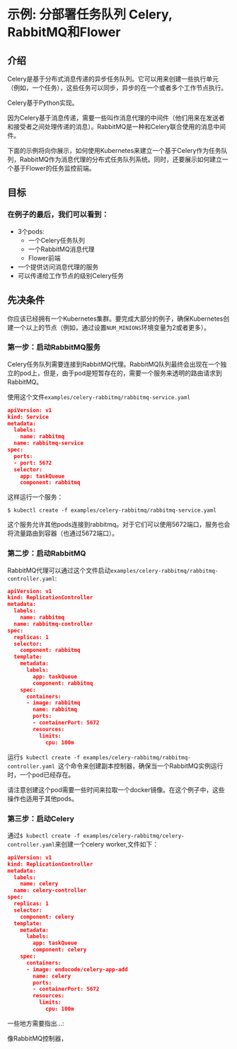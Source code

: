 # 示例: 分部署任务队列 Celery, RabbitMQ和Flower
## 介绍
Celery是基于分布式消息传递的异步任务队列。它可以用来创建一些执行单元（例如，一个任务），这些任务可以同步，异步的在一个或者多个工作节点执行。

Celery基于Python实现。

因为Celery基于消息传递，需要一些叫作消息代理的中间件（他们用来在发送者和接受者之间处理传递的消息）。RabbitMQ是一种和Celery联合使用的消息中间件。

下面的示例将向你展示，如何使用Kubernetes来建立一个基于Celery作为任务队列，RabbitMQ作为消息代理的分布式任务队列系统。同时，还要展示如何建立一个基于Flower的任务监控前端。

## 目标
### 在例子的最后，我们可以看到：

* 3个pods:
    * 一个Celery任务队列
    * 一个RabbitMQ消息代理
    * Flower前端
* 一个提供访问消息代理的服务
* 可以传递给工作节点的级别Celery任务

## 先决条件

你应该已经拥有一个Kubernetes集群。要完成大部分的例子，确保Kubernetes创建一个以上的节点（例如，通过设置`NUM_MINIONS`环境变量为2或者更多）。

### 第一步：启动RabbitMQ服务

Celery任务队列需要连接到RabbitMQ代理。RabbitMQ队列最终会出现在一个独立的pod上，但是，由于pod是短暂存在的，需要一个服务来透明的路由请求到RabbitMQ。

使用这个文件`examples/celery-rabbitmq/rabbitmq-service.yaml`

```json
apiVersion: v1
kind: Service
metadata:
  labels:
    name: rabbitmq
  name: rabbitmq-service
spec:
  ports:
  - port: 5672
  selector:
    app: taskQueue
    component: rabbitmq
```
这样运行一个服务：
```
$ kubectl create -f examples/celery-rabbitmq/rabbitmq-service.yaml
```
这个服务允许其他pods连接到rabbitmq。对于它们可以使用5672端口，服务也会将流量路由到容器（也通过5672端口）。

### 第二步：启动RabbitMQ

RabbitMQ代理可以通过这个文件启动`examples/celery-rabbitmq/rabbitmq-controller.yaml`:

```json
apiVersion: v1
kind: ReplicationController
metadata:
  labels:
    name: rabbitmq
  name: rabbitmq-controller
spec:
  replicas: 1
  selector:
    component: rabbitmq
  template:
    metadata:
      labels:
        app: taskQueue
        component: rabbitmq
    spec:
      containers:
      - image: rabbitmq
        name: rabbitmq
        ports:
        - containerPort: 5672
        resources:
          limits:
            cpu: 100m
```
运行`$ kubectl create -f examples/celery-rabbitmq/rabbitmq-controller.yaml `这个命令来创建副本控制器，确保当一个RabbitMQ实例运行时，一个pod已经存在。

请注意创建这个pod需要一些时间来拉取一个docker镜像。在这个例子中，这些操作也适用于其他pods。

### 第三步：启动Celery

通过`$ kubectl create -f examples/celery-rabbitmq/celery-controller.yaml`来创建一个celery worker,文件如下：

```json
apiVersion: v1
kind: ReplicationController
metadata:
  labels:
    name: celery
  name: celery-controller
spec:
  replicas: 1
  selector:
    component: celery
  template:
    metadata:
      labels:
        app: taskQueue
        component: celery
    spec:
      containers:
      - image: endocode/celery-app-add
        name: celery
        ports:
        - containerPort: 5672
        resources:
          limits:
            cpu: 100m
```

一些地方需要指出...:

像RabbitMQ控制器，



